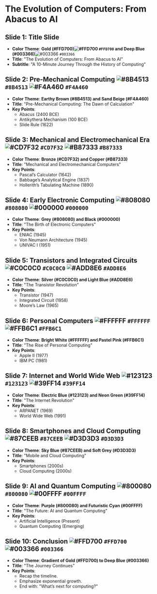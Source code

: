 # The Evolution of Computers: From Abacus to AI

## Slide 1: Title Slide  
- **Color Theme**: **Gold (#FFD700)![#FFD700](https://placehold.co/15x15/FFD700/FFD700.png) `#FFD700` and Deep Blue (#003366)**![#003366](https://placehold.co/15x15/003366/003366.png) `#003366`
- **Title**: "The Evolution of Computers: From Abacus to AI"
- **Subtitle**: "A 10-Minute Journey Through the History of Computing"

## Slide 2: Pre-Mechanical Computing ![#8B4513](https://placehold.co/15x15/8B4513/8B4513.png) `#8B4513` ![#F4A460](https://placehold.co/15x15/F4A460/F4A460.png) `#F4A460`
- **Color Theme**: **Earthy Brown (#8B4513) and Sand Beige (#F4A460)**
- **Title**: "Pre-Mechanical Computing: The Dawn of Calculation"
- **Key Points**:
  - Abacus (2400 BCE)
  - Antikythera Mechanism (100 BCE)
  - Slide Rule (1622)

## Slide 3: Mechanical and Electromechanical Era ![#CD7F32](https://placehold.co/15x15/CD7F32/CD7F32.png) `#CD7F32` ![#B87333](https://placehold.co/15x15/B87333/B87333.png) `#B87333`
- **Color Theme**: **Bronze (#CD7F32) and Copper (#B87333)**
- **Title**: "Mechanical and Electromechanical Computers"
- **Key Points**:
  - Pascal’s Calculator (1642)
  - Babbage’s Analytical Engine (1837)
  - Hollerith’s Tabulating Machine (1890)

## Slide 4: Early Electronic Computing ![#808080](https://placehold.co/15x15/808080/808080.png) `#808080` ![#000000](https://placehold.co/15x15/000000/000000.png) `#000000`
- **Color Theme**: **Grey (#808080) and Black (#000000)**
- **Title**: "The Birth of Electronic Computers"
- **Key Points**:
  - ENIAC (1945)
  - Von Neumann Architecture (1945)
  - UNIVAC I (1951)

## Slide 5: Transistors and Integrated Circuits ![#C0C0C0](https://placehold.co/15x15/C0C0C0/C0C0C0.png) `#C0C0C0` ![#ADD8E6](https://placehold.co/15x15/ADD8E6/ADD8E6.png) `#ADD8E6`
- **Color Theme**: **Silver (#C0C0C0) and Light Blue (#ADD8E6)**
- **Title**: "The Transistor Revolution"
- **Key Points**:
  - Transistor (1947)
  - Integrated Circuit (1958)
  - Moore’s Law (1965)

## Slide 6: Personal Computers ![#FFFFFF](https://placehold.co/15x15/FFFFFF/FFFFFF.png) `#FFFFFF` ![#FFB6C1](https://placehold.co/15x15/FFB6C1/FFB6C1.png) `#FFB6C1`
- **Color Theme**: **Bright White (#FFFFFF) and Pastel Pink (#FFB6C1)**
- **Title**: "The Rise of Personal Computing"
- **Key Points**:
  - Apple II (1977)
  - IBM PC (1981)

## Slide 7: Internet and World Wide Web ![#123123](https://placehold.co/15x15/123123/123123.png) `#123123` ![#39FF14](https://placehold.co/15x15/39FF14/39FF14.png) `#39FF14`
- **Color Theme**: **Electric Blue (#123123) and Neon Green (#39FF14)**
- **Title**: "The Internet Revolution"
- **Key Points**:
  - ARPANET (1969)
  - World Wide Web (1991)

## Slide 8: Smartphones and Cloud Computing ![#87CEEB](https://placehold.co/15x15/87CEEB/87CEEB.png) `#87CEEB` ![#D3D3D3](https://placehold.co/15x15/D3D3D3/D3D3D3.png) `#D3D3D3`
- **Color Theme**: **Sky Blue (#87CEEB) and Soft Grey (#D3D3D3)**
- **Title**: "Mobile and Cloud Computing"
- **Key Points**:
  - Smartphones (2000s)
  - Cloud Computing (2000s)

## Slide 9: AI and Quantum Computing ![#800080](https://placehold.co/15x15/800080/800080.png) `#800080` ![#00FFFF](https://placehold.co/15x15/00FFFF/00FFFF.png) `#00FFFF`
- **Color Theme**: **Purple (#800080) and Futuristic Cyan (#00FFFF)**
- **Title**: "The Future: AI and Quantum Computing"
- **Key Points**:
  - Artificial Intelligence (Present)
  - Quantum Computing (Emerging)

## Slide 10: Conclusion ![#FFD700](https://placehold.co/15x15/FFD700/FFD700.png) `#FFD700` ![#003366](https://placehold.co/15x15/003366/003366.png) `#003366`
- **Color Theme**: **Gradient of Gold (#FFD700) to Deep Blue (#003366)**
- **Title**: "The Journey Continues"
- **Key Points**:
  - Recap the timeline.
  - Emphasize exponential growth.
  - End with: "What’s next for computing?"
